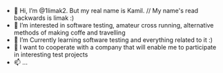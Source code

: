 - 👋 Hi, I’m @1limak2. But my real name is Kamil. // My name's read backwards is limak :)
- 👀 I’m interested in software testing, amateur cross running, alternative methods of making coffe and travelling 
- 🌱 I’m Currently learning software testing and everything related to it :)
- 💞️ I want to cooperate with a company that will enable me to participate in interesting test projects
- 📫 ...

<!---
1limak2/1limak2 is a ✨ special ✨ repository because its `README.md` (this file) appears on your GitHub profile.
You can click the Preview link to take a look at your changes.
--->
